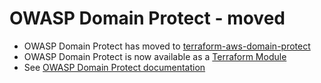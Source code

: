 # OWASP Domain Protect - moved

* OWASP Domain Protect has moved to [terraform-aws-domain-protect](https://github.com/domain-protect/terraform-aws-domain-protect)
* OWASP Domain Protect is now available as a [Terraform Module](https://registry.terraform.io/modules/domain-protect/domain-protect/aws/latest)
* See [OWASP Domain Protect documentation](https://domainprotect.cloud)

